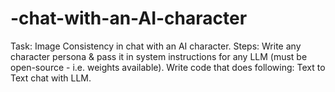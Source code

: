 # -chat-with-an-AI-character
Task: Image Consistency in chat with an AI character. Steps: Write any character persona &amp; pass it in system instructions for any LLM (must be open-source - i.e. weights available). Write code that does following: Text to Text chat with LLM.
